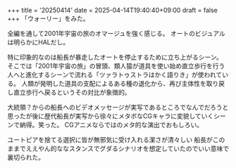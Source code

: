 +++
title = '20250414'
date = 2025-04-14T19:40:40+09:00
draft = false
+++
「ウォーリー」をみた。

全編を通して2001年宇宙の旅のオマージュを強く感じる。
オートのビジュアルは明らかにHALだし。

特に印象的なのは船長が暴走したオートを停止するために立ち上がるシーン。
そこでは「2001年宇宙の旅」の冒頭、類人猿が道具を使い始め直立歩行を行う人へと進化するシーンで流れる「ツァラトゥストラはかく語りき」が使われている。
人類が発明した道具の支配によるある種の退化から、再び主体性を取り戻し直立歩行へ戻るというその対比が象徴的。

大統領？からの船長へのビデオメッセージが実写であるところでなんでだろうと思ったが後に歴代船長が実写から徐々にメタボなCGキャラに変貌していくシーンで納得。笑った。
CGアニメならではのメタ的な演出でおもしろい。

ユートピアを捨てる選択に皆が無邪気に受け入れる潔さが清々しい
船長がこのままでええやん的ななスタンスでグダるシナリオを想定していたのでいい意味で裏切られた。